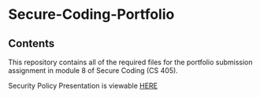 # Secure-Coding-Portfolio

## Contents

This repository contains all of the required files for the portfolio submission assignment in module 8 of Secure Coding (CS 405).

Security Policy Presentation is viewable [HERE](https://www.youtube.com/watch?v=ZyTNG3MzpM0)
